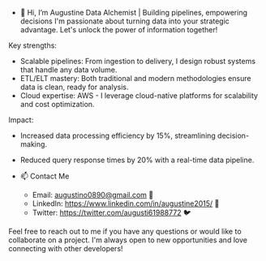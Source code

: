 - 👋 Hi, I’m Augustine
  Data Alchemist | Building pipelines, empowering decisions
I'm passionate about turning data into your strategic advantage. Let's unlock the power of information together!

Key strengths:
- Scalable pipelines: From ingestion to delivery, I design robust systems that handle any data volume.
- ETL/ELT mastery: Both traditional and modern methodologies ensure data is clean, ready for analysis.
- Cloud expertise: AWS - I leverage cloud-native platforms for scalability and cost optimization.

Impact:
- Increased data processing efficiency by 15%, streamlining decision-making.
- Reduced query response times by 20% with a real-time data pipeline.

- 📫 Contact Me
  - Email: <a href="mailto:augustino0890@gmail.com">augustino0890@gmail.com</a> 📧
  - LinkedIn: <a href="https://www.linkedin.com/in/augustine2015/">https://www.linkedin.com/in/augustine2015/</a> 🔗
  - Twitter: <a href="https://twitter.com/augusti61988772">https://twitter.com/augusti61988772</a> 🐦

Feel free to reach out to me if you have any questions or would like to collaborate on a project. I'm always open to new opportunities and love connecting with other developers!
<!---
augustine0890/augustine0890 is a ✨ special ✨ repository because its `README.md` (this file) appears on your GitHub profile.
You can click the Preview link to take a look at your changes.
--->
